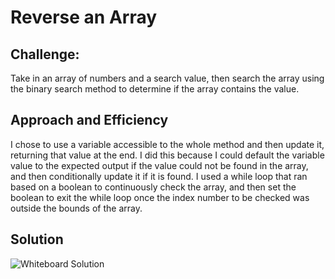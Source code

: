 # Reverse an Array

## Challenge:
Take in an array of numbers and a search value, then search the array using the binary search method to determine if the array contains the value.

## Approach and Efficiency
I chose to use a variable accessible to the whole method and then update it, returning that value at the end. I did this because I could default the variable value to the expected output if the value could not be found in the array, and then conditionally update it if it is found. I used a while loop that ran based on a boolean to continuously check the array, and then set the boolean to exit the while loop once the index number to be checked was outside the bounds of the array.

## Solution

![Whiteboard Solution](https://github.com/Overholtk/data-structures-and-algorithms/blob/array-binary-search/assets/CC3%20whiteboard.png)
